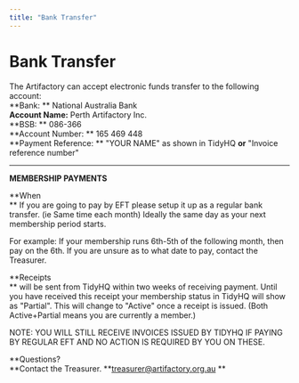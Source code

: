 ```yaml
---
title: "Bank Transfer"
---
```

# Bank Transfer

The Artifactory can accept electronic funds transfer to the following account:  
\*\*Bank: \*\* National Australia Bank  
**Account Name:** Perth Artifactory Inc.  
\*\*BSB: \*\* 086-366  
\*\*Account Number: \*\* 165 469 448  
\*\*Payment Reference: \*\* "YOUR NAME" as shown in TidyHQ **or** "Invoice reference number"

------------------------------------------------------------------------

**MEMBERSHIP PAYMENTS**

**When  
** If you are going to pay by EFT please setup it up as a regular bank transfer. (ie Same time each month) Ideally the same day as your next membership period starts.

For example: If your membership runs 6th-5th of the following month, then pay on the 6th. If you are unsure as to what date to pay, contact the Treasurer.

**Receipts  
** will be sent from TidyHQ within two weeks of receiving payment. Until you have received this receipt your membership status in TidyHQ will show as "Partial". This will change to "Active" once a receipt is issued. (Both Active+Partial means you are currently a member.)

NOTE: YOU WILL STILL RECEIVE INVOICES ISSUED BY TIDYHQ IF PAYING BY REGULAR EFT AND NO ACTION IS REQUIRED BY YOU ON THESE.

**Questions?  
**Contact the Treasurer. \*\*treasurer@artifactory.org.au \*\*
